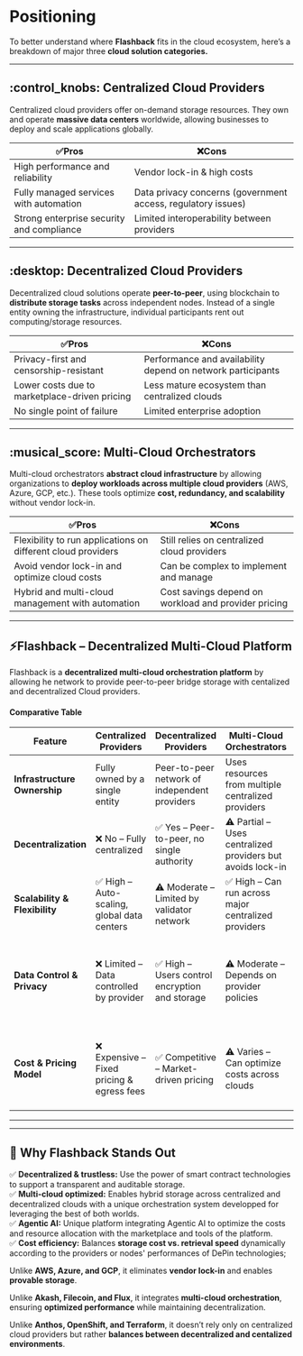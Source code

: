 # Positioning

To better understand where **Flashback** fits in the cloud ecosystem, here’s a breakdown of major three **cloud solution categories.**

***

## :control\_knobs: **Centralized Cloud Providers**&#x20;

Centralized cloud providers offer on-demand storage resources. They own and operate **massive data centers** worldwide, allowing businesses to deploy and scale applications globally.

| ✅Pros                                     | ❌Cons                                                        |
| ----------------------------------------- | ------------------------------------------------------------ |
| High performance and reliability          | Vendor lock-in & high costs                                  |
| Fully managed services with automation    | Data privacy concerns (government access, regulatory issues) |
| Strong enterprise security and compliance | Limited interoperability between providers                   |

***

## :desktop: **Decentralized Cloud Providers**

Decentralized cloud solutions operate **peer-to-peer**, using blockchain to **distribute storage tasks** across independent nodes. Instead of a single entity owning the infrastructure, individual participants rent out computing/storage resources.

| ✅Pros                                         | ❌Cons                                                       |
| --------------------------------------------- | ----------------------------------------------------------- |
| Privacy-first and censorship-resistant        | Performance and availability depend on network participants |
| Lower costs due to marketplace-driven pricing | Less mature ecosystem than centralized clouds               |
| No single point of failure                    | Limited enterprise adoption                                 |

***

## :musical\_score: **Multi-Cloud Orchestrators**

Multi-cloud orchestrators **abstract cloud infrastructure** by allowing organizations to **deploy workloads across multiple cloud providers** (AWS, Azure, GCP, etc.). These tools optimize **cost, redundancy, and scalability** without vendor lock-in.

| ✅Pros                                                        | ❌Cons                                                |
| ------------------------------------------------------------ | ---------------------------------------------------- |
| Flexibility to run applications on different cloud providers | Still relies on centralized cloud providers          |
| Avoid vendor lock-in and optimize cloud costs                | Can be complex to implement and manage               |
| Hybrid and multi-cloud management with automation            | Cost savings depend on workload and provider pricing |

***

## :zap:**Flashback – Decentralized Multi-Cloud Platform**

Flashback is a **decentralized multi-cloud orchestration platform** by allowing he network to provide peer-to-peer bridge storage with centalized and decentralized Cloud providers.

#### **Comparative Table**

<table data-full-width="true"><thead><tr><th>Feature</th><th>Centralized Providers </th><th width="212">Decentralized Providers </th><th width="229">Multi-Cloud Orchestrators</th><th>Flashback</th></tr></thead><tbody><tr><td><strong>Infrastructure Ownership</strong></td><td>Fully owned by a single entity</td><td>Peer-to-peer network of independent providers</td><td>Uses resources from multiple centralized providers</td><td>Uses resources from multiple centralized and decentralized providers</td></tr><tr><td><strong>Decentralization</strong></td><td>❌ No – Fully centralized</td><td>✅ Yes – Peer-to-peer, no single authority</td><td>⚠️ Partial – Uses centralized providers but avoids lock-in</td><td>✅ Yes – Trustless &#x26; multi-ecosystem governance</td></tr><tr><td><strong>Scalability &#x26; Flexibility</strong></td><td>✅ High – Auto-scaling, global data centers</td><td>⚠️ Moderate – Limited by validator network</td><td>✅ High – Can run across major centralized providers</td><td>✅ High – Multi-cloud policies with seamless connection </td></tr><tr><td><strong>Data Control &#x26; Privacy</strong></td><td>❌ Limited – Data controlled by provider</td><td>✅ High – Users control encryption and storage</td><td>⚠️ Moderate – Depends on provider policies</td><td>✅ High – AI-driven recommendations and manual settings for full control over encryption and storage </td></tr><tr><td><strong>Cost &#x26; Pricing Model</strong></td><td>❌ Expensive – Fixed pricing &#x26; egress fees</td><td>✅ Competitive – Market-driven pricing</td><td>⚠️ Varies – Can optimize costs across clouds</td><td>✅ Dynamic pricing – Optimized based on user' need and usage, and marketplace pricing</td></tr></tbody></table>

***



***

## :rocket: **Why Flashback Stands Out**

✅ **Decentralized & trustless:** Use the power of smart contract technologies to support a transparent and auditable storage.\
✅ **Multi-cloud optimized:** Enables hybrid storage across centralized and decentralized clouds with a unique orchestration system developped for leveraging the best of both worlds.\
✅ **Agentic AI:** Unique platform integrating Agentic AI to optimize the costs and resource allocation with the marketplace and tools of the platform.\
✅ **Cost efficiency:** Balances **storage cost vs. retrieval speed** dynamically according to the providers or nodes' performances of DePin technologies;

Unlike **AWS, Azure, and GCP**, it eliminates **vendor lock-in** and enables **provable storage**.

Unlike **Akash, Filecoin, and Flux**, it integrates **multi-cloud orchestration**, ensuring **optimized performance** while maintaining decentralization.

Unlike **Anthos, OpenShift, and Terraform**, it doesn’t rely only on centralized cloud providers but rather **balances between decentralized and centalized environments**.
